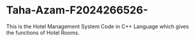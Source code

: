 # Taha-Azam-F2024266526-
This is the Hotel Management System Code in C++ Language which gives the functions of Hotel Rooms.
